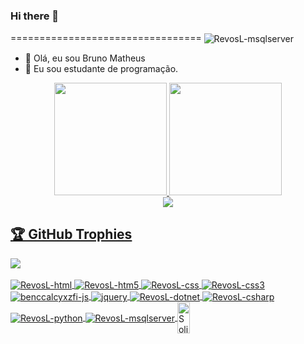 ### Hi there 👋

<!--
**RevosL/RevosL** is a ✨ _special_ ✨ repository because its `README.md` (this file) appears on your GitHub profile.

Here are some ideas to get you started:

- 🔭 I’m currently working on ...
- 🌱 I’m currently learning ...
- 👯 I’m looking to collaborate on ...
- 🤔 I’m looking for help with ...
- 💬 Ask me about ...
- 📫 How to reach me: ...
- 😄 Pronouns: ...
- ⚡ Fun fact: ...
-->
=================================
<img align="center" alt="RevosL-msqlserver"  src="https://komarev.com/ghpvc/?username=RevosL&style=flat-square">
- 👋 Olá, eu sou Bruno Matheus  </br>
- 👀 Eu sou estudante de programação.  </br>

<div align="center">
  <a href="https://github.com/RevosL">
  <img height="180em" src="https://github-readme-stats.vercel.app/api?username=RevosL&show_icons=true&theme=dracula&include_all_commits=true&count_private=true&cache_seconds=1800"/>
  <img height="180em" src="https://github-readme-stats.vercel.app/api/top-langs/?username=RevosL&layout=compact&langs_count=7&theme=dracula&cache_seconds=1800"/>

</div>
  <div align="center">
  <img src="https://github-readme-streak-stats.herokuapp.com/?user=RevosL&theme=dark">
  </div>
  <h2>🏆 GitHub Trophies</h2>
<img src="https://github-profile-trophy.vercel.app/?username=barbisliboni&theme=nord&column=7" >

<div style="display: inline_block"><br>
  <img align="center" alt="RevosL-html"  src="https://img.shields.io/badge/HTML-239120?style=for-the-badge&logo=html5&logoColor=white">
  <img align="center" alt="RevosL-htm5"  src="https://img.shields.io/badge/HTML5-E34F26?style=for-the-badge&logo=html5&logoColor=white">
  <img align="center" alt="RevosL-css"  src="https://img.shields.io/badge/CSS-239120?&style=for-the-badge&logo=css3&logoColor=white">
  <img align="center" alt="RevosL-css3"  src="https://img.shields.io/badge/CSS3-1572B6?style=for-the-badge&logo=css3&logoColor=white">
  <img align="center" alt="benccalcyxzfi-js"  src="https://img.shields.io/badge/JavaScript-F7DF1E?style=for-the-badge&logo=javascript&logoColor=black">
  <img align="center" alt="jquery"  src="https://img.shields.io/badge/jQuery-0769AD?style=for-the-badge&logo=jquery&logoColor=white">
  <img align="center" alt="RevosL-dotnet" src="https://img.shields.io/badge/.NET-5C2D91?style=for-the-badge&logo=.net&logoColor=white">
  <img align="center" alt="RevosL-csharp"  src="https://img.shields.io/badge/C%23-239120?style=for-the-badge&logo=c-sharp&logoColor=white">
  <img align="center" alt="RevosL-python"  src="https://img.shields.io/badge/Python-14354C?style=for-the-badge&logo=python&logoColor=white">
  <img align="center" alt="RevosL-msqlserver"  src="https://img.shields.io/badge/Microsoft_SQL_Server-CC2927?style=for-the-badge&logo=microsoft-sql-server&logoColor=white">
  <img align="center" alt="Solidity" height="50" width="20" src="https://miro.medium.com/max/1302/1*PZv6C_X671fktg1t7CZvcg.png">
</div>
